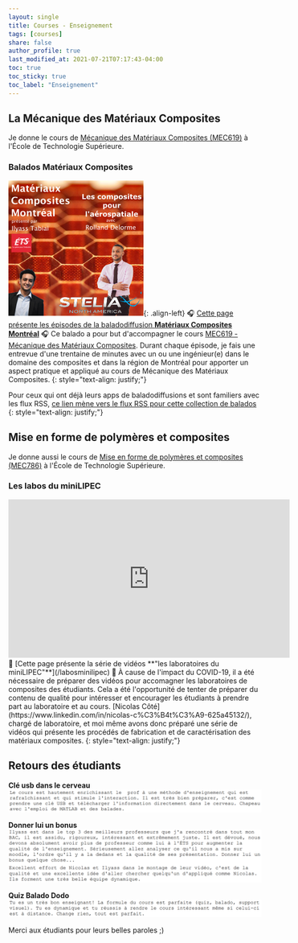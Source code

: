```yaml
---
layout: single
title: Courses - Enseignement
tags: [courses]
share: false
author_profile: true
last_modified_at: 2021-07-21T07:17:43-04:00
toc: true
toc_sticky: true
toc_label: "Enseignement"
---
```


## La Mécanique des Matériaux Composites

Je donne le cours de [Mécanique des Matériaux Composites (MEC619)](https://www.etsmtl.ca/etudes/cours/MEC619) à l'École de Technologie Supérieure.

### Balados Matériaux Composites

![/mcmpodcast](/assets/mcmpodcast/01-stelia-rdelorme.png){: .align-left} 🎧 [Cette page présente les épisodes de la baladodiffusion **Matériaux Composites Montréal**](/mcmpodcast) 🎧
Ce balado a pour but d'accompagner le cours [MEC619 - Mécanique des Matériaux Composites](https://www.etsmtl.ca/etudes/cours/MEC619). Durant chaque épisode, je fais une entrevue d'une trentaine de minutes avec un ou une ingénieur(e) dans le domaine des composites et dans la région de Montréal pour apporter un aspect pratique et appliqué au cours de Mécanique des Matériaux Composites. 
{: style="text-align: justify;"}

Pour ceux qui ont déjà leurs apps de baladodiffusions et sont familiers avec les flux RSS, <i class="fa fa-rss" aria-hidden="true"></i>
[ce lien mène vers le flux RSS pour cette collection de balados]({{site.url}}/feed.mcmpodcast.xml)
{: style="text-align: justify;"}


## Mise en forme de polymères et composites 

Je donne aussi le cours de [Mise en forme de polymères et composites (MEC786)](https://www.etsmtl.ca/etudes/cours/MEC786) à l'École de Technologie Supérieure. 

### Les labos du miniLIPEC

<center>
<iframe src="https://streamable.com/e/x1bnwe" width="560" height="315" frameborder="0" allowfullscreen></iframe>
</center>
🎥 [Cette page présente la série de vidéos **"les laboratoires du miniLIPEC"**](/labosminilipec) 🎥 
À cause de l'impact du COVID-19, il a été nécessaire de préparer des vidéos pour accomagner les laboratoires de composites des étudiants. Cela a été l'opportunité de tenter de préparer du contenu de qualité pour intéresser et encourager les étudiants à prendre part au laboratoire et au cours. [Nicolas Côté](https://www.linkedin.com/in/nicolas-c%C3%B4t%C3%A9-625a45132/), chargé de laboratoire, et moi même avons donc préparé une série de vidéos qui présente les procédés de fabrication et de caractérisation des matériaux composites.
{: style="text-align: justify;"}

## Retours des étudiants

**Clé usb dans le cerveau**
![](/assets/courses/cle_usb_cerveau.png)

**Donner lui un bonus**
![](/assets/courses/donner_lui_un_bonus.png)

**Quiz Balado Dodo**
![](/assets/courses/quiz_balado_dodo.png)

Merci aux étudiants pour leurs belles paroles ;)
